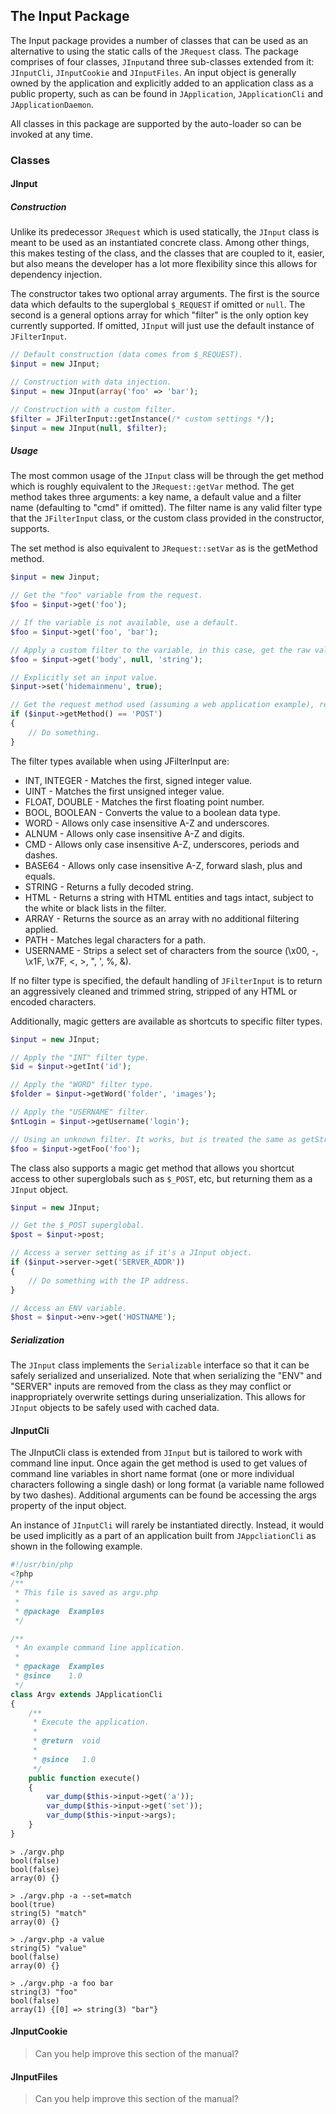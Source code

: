 ## The Input Package

The Input package provides a number of classes that can be used as an
alternative to using the static calls of the `JRequest` class. The package
comprises of four classes, `JInput`and three sub-classes extended from
it: `JInputCli`, `JInputCookie` and `JInputFiles`. An input object is
generally owned by the application and explicitly added to an
application class as a public property, such as can be found in
`JApplication`, `JApplicationCli` and `JApplicationDaemon`.

All classes in this package are supported by the auto-loader so can be
invoked at any time.

### Classes

#### JInput

##### Construction

Unlike its predecessor `JRequest` which is used statically, the `JInput`
class is meant to be used as an instantiated concrete class. Among other
things, this makes testing of the class, and the classes that are
coupled to it, easier, but also means the developer has a lot more
flexibility since this allows for dependency injection.

The constructor takes two optional array arguments. The first is the
source data which defaults to the superglobal `$_REQUEST` if omitted or
`null`. The second is a general options array for which "filter" is the
only option key currently supported. If omitted, `JInput` will just use
the default instance of `JFilterInput`.

```php
// Default construction (data comes from $_REQUEST).
$input = new JInput;

// Construction with data injection.
$input = new JInput(array('foo' => 'bar');

// Construction with a custom filter.
$filter = JFilterInput::getInstance(/* custom settings */);
$input = new JInput(null, $filter);
```

##### Usage

The most common usage of the `JInput` class will be through the get method
which is roughly equivalent to the `JRequest::getVar` method. The get
method takes three arguments: a key name, a default value and a filter
name (defaulting to "cmd" if omitted). The filter name is any valid
filter type that the `JFilterInput` class, or the custom class provided in
the constructor, supports.

The set method is also equivalent to `JRequest::setVar` as is the
getMethod method.

```php
$input = new Jinput;

// Get the "foo" variable from the request.
$foo = $input->get('foo');

// If the variable is not available, use a default.
$foo = $input->get('foo', 'bar');

// Apply a custom filter to the variable, in this case, get the raw value.
$foo = $input->get('body', null, 'string');

// Explicitly set an input value.
$input->set('hidemainmenu', true);

// Get the request method used (assuming a web application example), returned in upper case.
if ($input->getMethod() == 'POST')
{
	// Do something.
}
```

The filter types available when using JFilterInput are:

* INT, INTEGER - Matches the first, signed integer value.
* UINT - Matches the first unsigned integer value.
* FLOAT, DOUBLE - Matches the first floating point number.
* BOOL, BOOLEAN - Converts the value to a boolean data type.
* WORD - Allows only case insensitive A-Z and underscores.
* ALNUM - Allows only case insensitive A-Z and digits.
* CMD - Allows only case insensitive A-Z, underscores, periods and dashes.
* BASE64 - Allows only case insensitive A-Z, forward slash, plus and equals.
* STRING - Returns a fully decoded string.
* HTML - Returns a string with HTML entities and tags intact, subject to the white or black lists in the filter.
* ARRAY - Returns the source as an array with no additional filtering applied.
* PATH - Matches legal characters for a path.
* USERNAME - Strips a select set of characters from the source (\\x00, -, \\x1F, \\x7F, \<, \>, ", ', %, &).

If no filter type is specified, the default handling of `JFilterInput` is
to return an aggressively cleaned and trimmed string, stripped of any
HTML or encoded characters.

Additionally, magic getters are available as shortcuts to specific
filter types.

```php
$input = new JInput;

// Apply the "INT" filter type.
$id = $input->getInt('id');

// Apply the "WORD" filter type.
$folder = $input->getWord('folder', 'images');

// Apply the "USERNAME" filter.
$ntLogin = $input->getUsername('login');

// Using an unknown filter. It works, but is treated the same as getString.
$foo = $input->getFoo('foo');
```

The class also supports a magic get method that allows you shortcut
access to other superglobals such as `$_POST`, etc, but returning them
as a `JInput` object.

```php
$input = new JInput;

// Get the $_POST superglobal.
$post = $input->post;

// Access a server setting as if it's a JInput object.
if ($input->server->get('SERVER_ADDR'))
{
	// Do something with the IP address.
}

// Access an ENV variable.
$host = $input->env->get('HOSTNAME');
```

##### Serialization

The `JInput` class implements the `Serializable` interface so that it can be
safely serialized and unserialized. Note that when serializing the "ENV"
and "SERVER" inputs are removed from the class as they may conflict or
inappropriately overwrite settings during unserialization. This allows
for `JInput` objects to be safely used with cached data.

#### JInputCli

The JInputCli class is extended from `JInput` but is tailored to work with
command line input. Once again the get method is used to get values of
command line variables in short name format (one or more individual
characters following a single dash) or long format (a variable name
followed by two dashes). Additional arguments can be found be accessing
the args property of the input object.

An instance of `JInputCli` will rarely be instantiated directly. Instead,
it would be used implicitly as a part of an application built from
`JAppcliationCli` as shown in the following example.

```php
#!/usr/bin/php
<?php
/**
 * This file is saved as argv.php
 *
 * @package  Examples
 */

/**
 * An example command line application.
 *
 * @package  Examples
 * @since    1.0
 */
class Argv extends JApplicationCli
{
	/**
	 * Execute the application.
	 *
	 * @return  void
	 *
	 * @since   1.0
	 */
	public function execute()
	{
		var_dump($this->input->get('a'));
		var_dump($this->input->get('set'));
		var_dump($this->input->args);
	}
}
```

```
> ./argv.php
bool(false)
bool(false)
array(0) {}

> ./argv.php -a --set=match
bool(true)
string(5) "match"
array(0) {}

> ./argv.php -a value
string(5) "value"
bool(false)
array(0) {}

> ./argv.php -a foo bar
string(3) "foo"
bool(false)
array(1) {[0] => string(3) "bar"}
```

#### JInputCookie

> Can you help improve this section of the manual?

#### JInputFiles

> Can you help improve this section of the manual?
